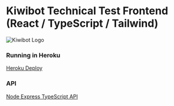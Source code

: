 # Kiwibot Technical Test Frontend (React / TypeScript / Tailwind)

![Kiwibot Logo](https://global-uploads.webflow.com/5ddc307f68536f623db8c772/60b93129188d32f49610b1a1_Kiwibot%20for%20business.svg)

### Running in Heroku

[Heroku Deploy](https://kiwibot-test.herokuapp.com/)

### API

[Node Express TypeScript API ](https://github.com/xamir-rojas/kiwi-api)